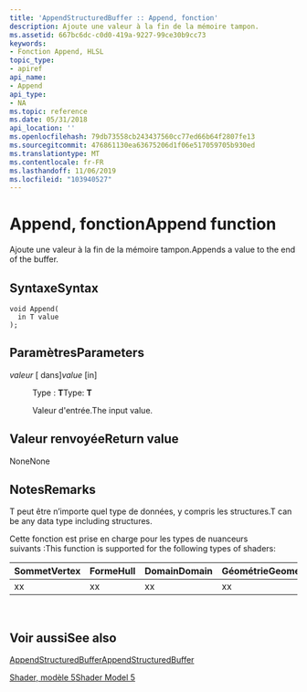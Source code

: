 ```yaml
---
title: 'AppendStructuredBuffer :: Append, fonction'
description: Ajoute une valeur à la fin de la mémoire tampon.
ms.assetid: 667bc6dc-c0d0-419a-9227-99ce30b9cc73
keywords:
- Fonction Append, HLSL
topic_type:
- apiref
api_name:
- Append
api_type:
- NA
ms.topic: reference
ms.date: 05/31/2018
api_location: ''
ms.openlocfilehash: 79db73558cb243437560cc77ed66b64f2807fe13
ms.sourcegitcommit: 476861130ea63675206d1f06e517059705b930ed
ms.translationtype: MT
ms.contentlocale: fr-FR
ms.lasthandoff: 11/06/2019
ms.locfileid: "103940527"
---
```

# <a name="append-function"></a><span data-ttu-id="2527e-104">Append, fonction</span><span class="sxs-lookup"><span data-stu-id="2527e-104">Append function</span></span>

<span data-ttu-id="2527e-105">Ajoute une valeur à la fin de la mémoire tampon.</span><span class="sxs-lookup"><span data-stu-id="2527e-105">Appends a value to the end of the buffer.</span></span>

## <a name="syntax"></a><span data-ttu-id="2527e-106">Syntaxe</span><span class="sxs-lookup"><span data-stu-id="2527e-106">Syntax</span></span>

``` syntax
void Append(
  in T value
);
```

## <a name="parameters"></a><span data-ttu-id="2527e-107">Paramètres</span><span class="sxs-lookup"><span data-stu-id="2527e-107">Parameters</span></span>

<dl> <dt>

<span data-ttu-id="2527e-108">*valeur* \[ dans\]</span><span class="sxs-lookup"><span data-stu-id="2527e-108">*value* \[in\]</span></span>
</dt> <dd>

<span data-ttu-id="2527e-109">Type : **T**</span><span class="sxs-lookup"><span data-stu-id="2527e-109">Type: **T**</span></span>

<span data-ttu-id="2527e-110">Valeur d'entrée.</span><span class="sxs-lookup"><span data-stu-id="2527e-110">The input value.</span></span>

</dd> </dl>

## <a name="return-value"></a><span data-ttu-id="2527e-111">Valeur renvoyée</span><span class="sxs-lookup"><span data-stu-id="2527e-111">Return value</span></span>

<span data-ttu-id="2527e-112">None</span><span class="sxs-lookup"><span data-stu-id="2527e-112">None</span></span>

## <a name="remarks"></a><span data-ttu-id="2527e-113">Notes</span><span class="sxs-lookup"><span data-stu-id="2527e-113">Remarks</span></span>

<span data-ttu-id="2527e-114">T peut être n’importe quel type de données, y compris les structures.</span><span class="sxs-lookup"><span data-stu-id="2527e-114">T can be any data type including structures.</span></span>

<span data-ttu-id="2527e-115">Cette fonction est prise en charge pour les types de nuanceurs suivants :</span><span class="sxs-lookup"><span data-stu-id="2527e-115">This function is supported for the following types of shaders:</span></span>



| <span data-ttu-id="2527e-116">Sommet</span><span class="sxs-lookup"><span data-stu-id="2527e-116">Vertex</span></span> | <span data-ttu-id="2527e-117">Forme</span><span class="sxs-lookup"><span data-stu-id="2527e-117">Hull</span></span> | <span data-ttu-id="2527e-118">Domain</span><span class="sxs-lookup"><span data-stu-id="2527e-118">Domain</span></span> | <span data-ttu-id="2527e-119">Géométrie</span><span class="sxs-lookup"><span data-stu-id="2527e-119">Geometry</span></span> | <span data-ttu-id="2527e-120">Pixel</span><span class="sxs-lookup"><span data-stu-id="2527e-120">Pixel</span></span> | <span data-ttu-id="2527e-121">Compute</span><span class="sxs-lookup"><span data-stu-id="2527e-121">Compute</span></span> |
|--------|------|--------|----------|-------|---------|
| <span data-ttu-id="2527e-122">x</span><span class="sxs-lookup"><span data-stu-id="2527e-122">x</span></span>      | <span data-ttu-id="2527e-123">x</span><span class="sxs-lookup"><span data-stu-id="2527e-123">x</span></span>    | <span data-ttu-id="2527e-124">x</span><span class="sxs-lookup"><span data-stu-id="2527e-124">x</span></span>      | <span data-ttu-id="2527e-125">x</span><span class="sxs-lookup"><span data-stu-id="2527e-125">x</span></span>        | <span data-ttu-id="2527e-126">x</span><span class="sxs-lookup"><span data-stu-id="2527e-126">x</span></span>     | <span data-ttu-id="2527e-127">x</span><span class="sxs-lookup"><span data-stu-id="2527e-127">x</span></span>       |



 

## <a name="see-also"></a><span data-ttu-id="2527e-128">Voir aussi</span><span class="sxs-lookup"><span data-stu-id="2527e-128">See also</span></span>

<dl> <dt>

[<span data-ttu-id="2527e-129">AppendStructuredBuffer</span><span class="sxs-lookup"><span data-stu-id="2527e-129">AppendStructuredBuffer</span></span>](sm5-object-appendstructuredbuffer.md)
</dt> <dt>

[<span data-ttu-id="2527e-130">Shader, modèle 5</span><span class="sxs-lookup"><span data-stu-id="2527e-130">Shader Model 5</span></span>](d3d11-graphics-reference-sm5.md)
</dt> </dl>

 

 




